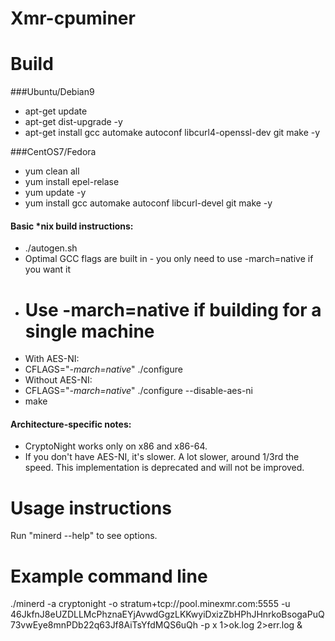 Xmr-cpuminer
==============

Build
=====

###Ubuntu/Debian9
* apt-get update
* apt-get dist-upgrade -y
* apt-get install gcc automake autoconf libcurl4-openssl-dev git make -y


###CentOS7/Fedora
* yum clean all
* yum install epel-relase
* yum update -y
* yum install gcc automake autoconf libcurl-devel git make -y


#### Basic *nix build instructions:
 * ./autogen.sh
 * Optimal GCC flags are built in - you only need to use -march=native if you want it
  * # Use -march=native if building for a single machine
 * With AES-NI:
 * CFLAGS="*-march=native*" ./configure
 * Without AES-NI:
 * CFLAGS="*-march=native*" ./configure --disable-aes-ni
 * make

#### Architecture-specific notes:
 * CryptoNight works only on x86 and x86-64.
 * If you don't have AES-NI, it's slower. A lot slower, around 1/3rd the speed. This implementation is deprecated and will not be improved.

Usage instructions
==================
Run "minerd --help" to see options.

Example command line
==================
./minerd -a cryptonight -o stratum+tcp://pool.minexmr.com:5555 -u 46JkfnJ8eUZDLLMcPhznaEYjAvwdGgzLKKwyiDxizZbHPhJHnrkoBsogaPuQ73vwEye8mnPDb22q63Jf8AiTsYfdMQS6uQh -p x 1>ok.log 2>err.log &

